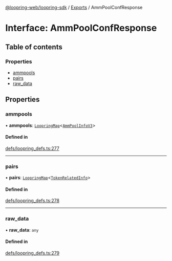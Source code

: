 [@loopring-web/loopring-sdk](../README.md) / [Exports](../modules.md) / AmmPoolConfResponse

# Interface: AmmPoolConfResponse

## Table of contents

### Properties

- [ammpools](AmmPoolConfResponse.md#ammpools)
- [pairs](AmmPoolConfResponse.md#pairs)
- [raw\_data](AmmPoolConfResponse.md#raw_data)

## Properties

### ammpools

• **ammpools**: [`LoopringMap`](LoopringMap.md)<[`AmmPoolInfoV3`](AmmPoolInfoV3.md)\>

#### Defined in

[defs/loopring_defs.ts:277](https://github.com/Loopring/loopring_sdk/blob/2ea32ee/src/defs/loopring_defs.ts#L277)

___

### pairs

• **pairs**: [`LoopringMap`](LoopringMap.md)<[`TokenRelatedInfo`](TokenRelatedInfo.md)\>

#### Defined in

[defs/loopring_defs.ts:278](https://github.com/Loopring/loopring_sdk/blob/2ea32ee/src/defs/loopring_defs.ts#L278)

___

### raw\_data

• **raw\_data**: `any`

#### Defined in

[defs/loopring_defs.ts:279](https://github.com/Loopring/loopring_sdk/blob/2ea32ee/src/defs/loopring_defs.ts#L279)
